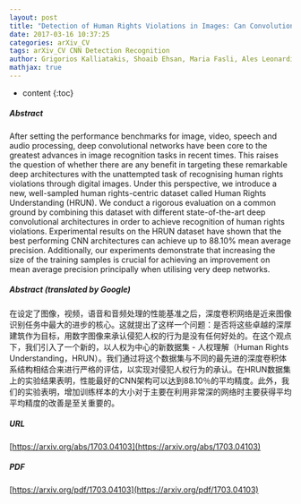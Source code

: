 ```yaml
---
layout: post
title: "Detection of Human Rights Violations in Images: Can Convolutional Neural Networks help?"
date: 2017-03-16 10:37:25
categories: arXiv_CV
tags: arXiv_CV CNN Detection Recognition
author: Grigorios Kalliatakis, Shoaib Ehsan, Maria Fasli, Ales Leonardis, Juergen Gall, Klaus D. McDonald-Maier
mathjax: true
---
```


* content
{:toc}

##### Abstract
After setting the performance benchmarks for image, video, speech and audio processing, deep convolutional networks have been core to the greatest advances in image recognition tasks in recent times. This raises the question of whether there are any benefit in targeting these remarkable deep architectures with the unattempted task of recognising human rights violations through digital images. Under this perspective, we introduce a new, well-sampled human rights-centric dataset called Human Rights Understanding (HRUN). We conduct a rigorous evaluation on a common ground by combining this dataset with different state-of-the-art deep convolutional architectures in order to achieve recognition of human rights violations. Experimental results on the HRUN dataset have shown that the best performing CNN architectures can achieve up to 88.10\% mean average precision. Additionally, our experiments demonstrate that increasing the size of the training samples is crucial for achieving an improvement on mean average precision principally when utilising very deep networks.

##### Abstract (translated by Google)
在设定了图像，视频，语音和音频处理的性能基准之后，深度卷积网络是近来图像识别任务中最大的进步的核心。这就提出了这样一个问题：是否将这些卓越的深厚建筑作为目标，用数字图像来承认侵犯人权的行为是没有任何好处的。在这个观点下，我们引入了一个新的，以人权为中心的新数据集 - 人权理解（Human Rights Understanding，HRUN）。我们通过将这个数据集与不同的最先进的深度卷积体系结构相结合来进行严格的评估，以实现对侵犯人权行为的承认。在HRUN数据集上的实验结果表明，性能最好的CNN架构可以达到88.10％的平均精度。此外，我们的实验表明，增加训练样本的大小对于主要在利用非常深的网络时主要获得平均平均精度的改善是至关重要的。

##### URL
[https://arxiv.org/abs/1703.04103](https://arxiv.org/abs/1703.04103)

##### PDF
[https://arxiv.org/pdf/1703.04103](https://arxiv.org/pdf/1703.04103)

